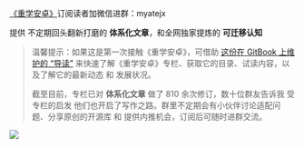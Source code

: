 [《重学安卓》](https://xiaozhuanlan.com/kunminx)订阅读者加微信进群：myatejx

提供 不定期回头翻新打磨的 **体系化文章**，和全网独家提炼的 **可迁移认知**

> 温馨提示：如果这是第一次接触《重学安卓》，可借助 [这份在 GitBook 上维护的 “导读”](https://kunminx.gitbook.io/relearn-android) 来快速了解《重学安卓》专栏、获取它的目录、试读内容，以及了解它的最新动态 和 发展状况。
>
> 截至目前，专栏已对 **体系化文章** 做了 810 余次修订，数十位群友告诉我 受专栏的启发 他们也开启了写作之路。群里不定期会有小伙伴讨论适配问题、分享原创的开源库 和 提供内推机会，订阅后可随时进群交流。

![](https://i.loli.net/2020/07/26/3ycJfRXujIrDTVO.jpg)
